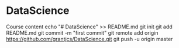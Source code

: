 # DataScience
Course content
echo "# DataScience" >> README.md
git init
git add README.md
git commit -m "first commit"
git remote add origin https://github.com/grantjcs/DataScience.git
git push -u origin master
